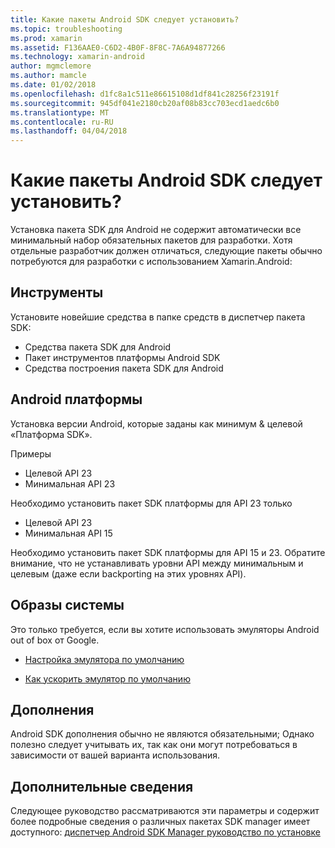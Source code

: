 ```yaml
---
title: Какие пакеты Android SDK следует установить?
ms.topic: troubleshooting
ms.prod: xamarin
ms.assetid: F136AAE0-C6D2-4B0F-8F8C-7A6A94877266
ms.technology: xamarin-android
author: mgmclemore
ms.author: mamcle
ms.date: 01/02/2018
ms.openlocfilehash: d1fc8a1c511e86615108d1df841c28256f23191f
ms.sourcegitcommit: 945df041e2180cb20af08b83cc703ecd1aedc6b0
ms.translationtype: MT
ms.contentlocale: ru-RU
ms.lasthandoff: 04/04/2018
---
```

# <a name="which-android-sdk-packages-should-i-install"></a>Какие пакеты Android SDK следует установить?

Установка пакета SDK для Android не содержит автоматически все минимальный набор обязательных пакетов для разработки. Хотя отдельные разработчик должен отличаться, следующие пакеты обычно потребуются для разработки с использованием Xamarin.Android:

## <a name="tools"></a>Инструменты

Установите новейшие средства в папке средств в диспетчер пакета SDK:

- Средства пакета SDK для Android
- Пакет инструментов платформы Android SDK
- Средства построения пакета SDK для Android

## <a name="android-platforms"></a>Android платформы

Установка версии Android, которые заданы как минимум & целевой «Платформа SDK». 

Примеры

- Целевой API 23
- Минимальная API 23

Необходимо установить пакет SDK платформы для API 23 только

- Целевой API 23
- Минимальная API 15

Необходимо установить пакет SDK платформы для API 15 и 23. Обратите внимание, что не устанавливать уровни API между минимальным и целевым (даже если backporting на этих уровнях API).

## <a name="system-images"></a>Образы системы
Это только требуется, если вы хотите использовать эмуляторы Android out of box от Google. 

- [Настройка эмулятора по умолчанию](~/android/get-started/installation/android-emulator/index.md)

- [Как ускорить эмулятор по умолчанию](~/android/get-started/installation/android-emulator/index.md)

## <a name="extras"></a>Дополнения
Android SDK дополнения обычно не являются обязательными; Однако полезно следует учитывать их, так как они могут потребоваться в зависимости от вашей варианта использования.

## <a name="further-reading"></a>Дополнительные сведения
Следующее руководство рассматриваются эти параметры и содержит более подробные сведения о различных пакетах SDK manager имеет доступного: [диспетчер Android SDK Manager руководство по установке](http://www.themethodology.net/2015/02/android-sdk-manager-setup-for.html?m=1)

